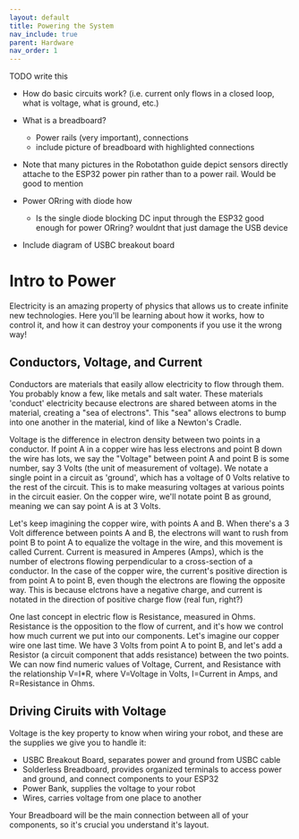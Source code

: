 ```yaml
---
layout: default
title: Powering the System
nav_include: true
parent: Hardware
nav_order: 1
---
```


TODO write this


- How do basic circuits work? (i.e. current only flows in a closed loop, what is voltage, what is ground, etc.)
- What is a breadboard?
  - Power rails (very important), connections
  - include picture of breadboard with highlighted connections
- Note that many pictures in the Robotathon guide depict sensors directly attache to the ESP32 power pin rather than to a power rail. Would be good to mention
- Power ORring with diode how
  - Is the single diode blocking DC input through the ESP32 good enough for power ORring? wouldnt that just damage the USB device
 
- Include diagram of USBC breakout board

# Intro to Power

Electricity is an amazing property of physics that allows us to create infinite new technologies. Here you'll be learning about how it works, how to control it, and how it can destroy your components if you use it the wrong way!

## Conductors, Voltage, and Current

Conductors are materials that easily allow electricity to flow through them. You probably know a few, like metals and salt water. These materials 'conduct' electricity because electrons are shared between atoms in the material, creating a "sea of electrons". This "sea" allows electrons to bump into one another in the material, kind of like a Newton's Cradle.

Voltage is the difference in electron density between two points in a conductor. If point A in a copper wire has less electrons and point B down the wire has lots, we say the "Voltage" between point A and point B is some number, say 3 Volts (the unit of measurement of voltage). We notate a single point in a circuit as 'ground', which has a voltage of 0 Volts relative to the rest of the circuit. This is to make measuring voltages at various points in the circuit easier. On the copper wire, we'll notate point B as ground, meaning we can say point A is at 3 Volts.

Let's keep imagining the copper wire, with points A and B. When there's a 3 Volt difference between points A and B, the electrons will want to rush from point B to point A to equalize the voltage in the wire, and this movement is called Current. Current is measured in Amperes (Amps), which is the number of electrons flowing perpendicular to a cross-section of a conductor. In the case of the copper wire, the current's positive direction is from point A to point B, even though the electrons are flowing the opposite way. This is because elctrons have a negative charge, and current is notated in the direction of positive charge flow (real fun, right?)

One last concept in electric flow is Resistance, measured in Ohms. Resistance is the opposition to the flow of current, and it's how we control how much current we put into our components. Let's imagine our copper wire one last time. We have 3 Volts from point A to point B, and let's add a Resistor (a circuit component that adds resistance) between the two points. We can now find numeric values of Voltage, Current, and Resistance with the relationship V=I*R, where V=Voltage in Volts, I=Current in Amps, and R=Resistance in Ohms.

## Driving Ciruits with Voltage

Voltage is the key property to know when wiring your robot, and these are the supplies we give you to handle it:
* USBC Breakout Board, separates power and ground from USBC cable
* Solderless Breadboard, provides organized terminals to access power and ground, and connect components to your ESP32
* Power Bank, supplies the voltage to your robot
* Wires, carries voltage from one place to another

Your Breadboard will be the main connection between all of your components, so it's crucial you understand it's layout.
